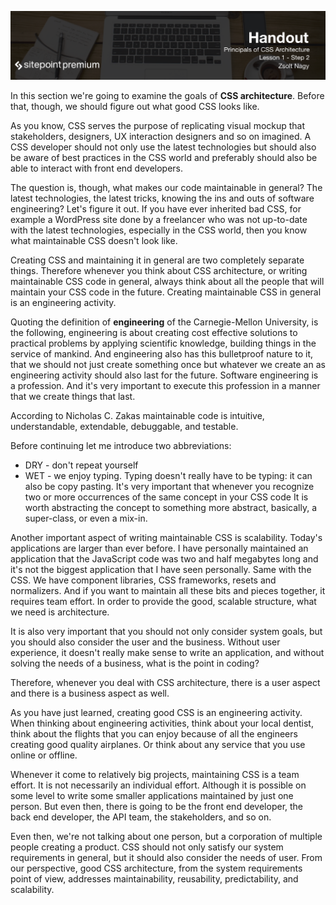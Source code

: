 ![](CSS_Architecture_handouts/headings/1.2.png)

In this section we're going to examine the goals of **CSS architecture**. Before that, though, we should figure out what good CSS looks like.

As you know, CSS serves the purpose of replicating visual mockup that stakeholders, designers, UX interaction designers and so on imagined. A CSS developer should not only use the latest technologies but should also be aware of best practices in the CSS world and preferably should also be able to interact with front end developers.

The question is, though, what makes our code maintainable in general? The latest technologies, the latest tricks, knowing the ins and outs of software engineering? Let's figure it out. If you have ever inherited bad CSS, for example a WordPress site done by a freelancer who was not up-to-date with the latest technologies, especially in the CSS world, then you know what maintainable CSS doesn't look like.

Creating CSS and maintaining it in general are two completely separate things. Therefore whenever you think about CSS architecture, or writing maintainable CSS code in general, always think about all the people that will maintain your CSS code in the future. Creating maintainable CSS in general is an engineering activity.

Quoting the definition of **engineering** of the Carnegie-Mellon University, is the following, engineering is about creating cost effective solutions to practical problems by applying scientific knowledge, building things in the service of mankind. And engineering also has this bulletproof nature to it, that we should not just create something once but whatever we create an as engineering activity should also last for the future. Software engineering is a profession. And it's very important to execute this profession in a manner that we create things that last.

According to Nicholas C. Zakas maintainable code is intuitive, understandable, extendable, debuggable, and testable.

Before continuing let me introduce two abbreviations:

* DRY - don't repeat yourself
* WET - we enjoy typing. Typing doesn't really have to be typing: it can also be copy pasting. It's very important that whenever you recognize two or more occurrences of the same concept in your CSS code It is worth abstracting the concept to something more abstract, basically, a super-class, or even a mix-in.

Another important aspect of writing maintainable CSS is scalability. Today's applications are larger than ever before. I have personally maintained an application that the JavaScript code was two and half megabytes long and it's not the biggest application that I have seen personally. Same with the CSS. We have component libraries, CSS frameworks, resets and normalizers. And if you want to maintain all these bits and pieces together, it requires team effort. In order to provide the good, scalable structure, what we need is architecture. 

It is also very important that you should not only consider system goals, but you should also consider the user and the business. Without user experience, it doesn't really make sense to write an application, and without solving the needs of a business, what is the point in coding?

Therefore, whenever you deal with CSS architecture, there is a user aspect and there is a business aspect as well. 

As you have just learned, creating good CSS is an engineering activity. When thinking about engineering activities, think about your local dentist, think about the flights that you can enjoy because of all the engineers creating good quality airplanes. Or think about any service that you use online or offline.

Whenever it come to relatively big projects, maintaining CSS is a team effort. It is not necessarily an individual effort. Although it is possible on some level to write some smaller applications maintained by just one person. But even then, there is going to be the front end developer, the back end developer, the API team, the stakeholders, and so on.

Even then, we're not talking about one person, but a corporation of multiple people creating a product. CSS should not only satisfy our system requirements in general, but it should also consider the needs of user. From our perspective, good CSS architecture, from the system requirements point of view, addresses maintainability, reusability, predictability, and scalability.

